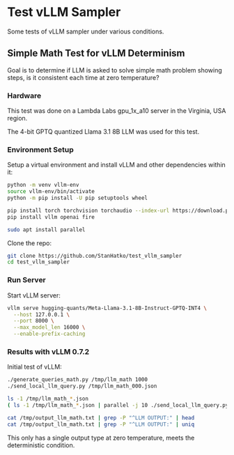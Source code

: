 # Test vLLM Sampler

Some tests of vLLM sampler under various conditions.

## Simple Math Test for vLLM Determinism

Goal is to determine if LLM is asked to solve simple math problem showing steps,
is it consistent each time at zero temperature?

### Hardware

This test was done on a Lambda Labs gpu_1x_a10 server in the Virginia, USA region.

The 4-bit GPTQ quantized Llama 3.1 8B LLM was used for this test.

### Environment Setup

Setup a virtual environment and install vLLM and other dependencies within it:

```bash
python -m venv vllm-env
source vllm-env/bin/activate
python -m pip install -U pip setuptools wheel

pip install torch torchvision torchaudio --index-url https://download.pytorch.org/whl/cu126
pip install vllm openai fire

sudo apt install parallel
```

Clone the repo:

```bash
git clone https://github.com/StanHatko/test_vllm_sampler
cd test_vllm_sampler
```

### Run Server

Start vLLM server:

```bash
vllm serve hugging-quants/Meta-Llama-3.1-8B-Instruct-GPTQ-INT4 \
  --host 127.0.0.1 \
  --port 8000 \
  --max_model_len 16000 \
  --enable-prefix-caching
```

### Results with vLLM 0.7.2

Initial test of vLLM:

```bash
./generate_queries_math.py /tmp/llm_math 1000
./send_local_llm_query.py /tmp/llm_math_000.json

ls -1 /tmp/llm_math_*.json
( ls -1 /tmp/llm_math_*.json | parallel -j 10 ./send_local_llm_query.py ) >/tmp/output_llm_math.txt

cat /tmp/output_llm_math.txt | grep -P "^LLM OUTPUT:" | head
cat /tmp/output_llm_math.txt | grep -P "^LLM OUTPUT:" | uniq
```

This only has a single output type at zero temperature, meets the deterministic condition.
